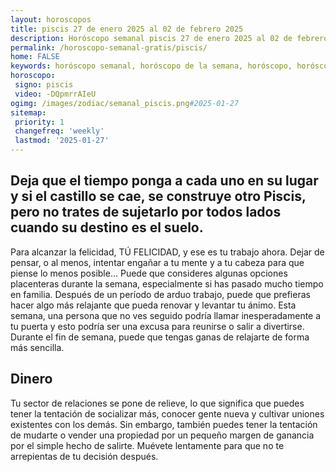 ```yaml
---
layout: horoscopos
title: piscis 27 de enero 2025 al 02 de febrero 2025 
description: Horóscopo semanal piscis 27 de enero 2025 al 02 de febrero 2025. Deja que el tiempo ponga a cada uno en su lugar y si el castillo se cae, se construye otro Piscis, pero no trates de sujetarlo por todos lados cuando su destino es el suelo.
permalink: /horoscopo-semanal-gratis/piscis/
home: FALSE
keywords: horóscopo semanal, horóscopo de la semana, horóscopo, horóscopo gratis,horóscopos, horóscopo esperanza gracia, horoscopos piscis la semana, horóscopos gratis, Tarot, Astrologia, Zodíaco, piscis, horoscopo gratis, semanal
horoscopo:
 signo: piscis
 video: -DQpmrrAIeU
ogimg: /images/zodiac/semanal_piscis.png#2025-01-27
sitemap:
 priority: 1
 changefreq: 'weekly'
 lastmod: '2025-01-27'
---
```




## Deja que el tiempo ponga a cada uno en su lugar y si el castillo se cae, se construye otro Piscis, pero no trates de sujetarlo por todos lados cuando su destino es el suelo.

Para alcanzar la felicidad, TÚ FELICIDAD, 
y ese es tu trabajo ahora. Dejar de pensar, o al menos, intentar engañar a tu mente y a tu cabeza para que piense lo menos posible…
Puede que consideres algunas opciones placenteras durante la semana, especialmente si has pasado mucho tiempo en familia. Después de un período de arduo trabajo, puede que prefieras hacer algo más relajante que pueda renovar y levantar tu ánimo. Esta semana, una persona que no ves seguido podría llamar inesperadamente a tu puerta y esto podría ser una excusa para reunirse o salir a divertirse. Durante el fin de semana, puede que tengas ganas de relajarte de forma más sencilla.

## Dinero

Tu sector de relaciones se pone de relieve, lo que significa que puedes tener la tentación de socializar más, conocer gente nueva y cultivar uniones existentes con los demás. Sin embargo, también puedes tener la tentación de mudarte o vender una propiedad por un pequeño margen de ganancia por el simple hecho de salirte. Muévete lentamente para que no te arrepientas de tu decisión después.